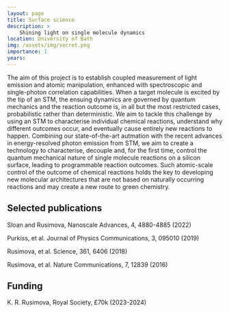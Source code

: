 ```yaml
---
layout: page
title: Surface science
description: >
    Shining light on single molecule dynamics
location: University of Bath
img: /assets/img/secret.png
importance: 1
years: 
---
```


The aim of this project is to establish coupled measurement of light emission and atomic manipulation, enhanced with spectroscopic and single-photon correlation capabilities. When a target molecule is excited by the tip of an STM, the ensuing dynamics are governed by quantum mechanics and the reaction outcome is, in all but the most restricted cases, probabilistic rather than deterministic. We aim to tackle this challenge  by using an STM to characterise individual chemical reactions, understand why different outcomes occur, and eventually cause  entirely new reactions to happen. Combining our state-of-the-art autmation with the recent advances in energy-resolved photon emission from STM, we aim to create a technology to characterise, decouple and, for the first time, control the quantum mechanical nature of single molecule reactions on a silicon surface, leading to programmable reaction outcomes. Such atomic-scale control of the outcome of chemical reactions holds the key to developing new molecular architectures that are not based on naturally occurring reactions and may create a new route to green chemistry.

## Selected publications

Sloan and Rusimova, Nanoscale Advances, 4, 4880-4885 (2022)

Purkiss, et al. Journal of Physics Communications, 3, 095010 (2019)

Rusimova, et al. Science, 361, 6406 (2018)

Rusimova, et al. Nature Communications, 7, 12839 (2016)

## Funding

K. R. Rusimova, Royal Society, £70k (2023-2024)

